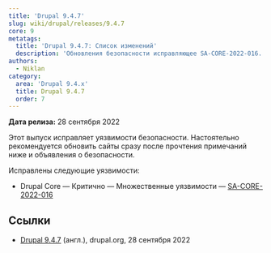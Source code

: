 ```yaml
---
title: 'Drupal 9.4.7'
slug: wiki/drupal/releases/9.4.7
core: 9
metatags:
  title: 'Drupal 9.4.7: Список изменений'
  description: 'Обновления безопасности исправляющее SA-CORE-2022-016.'
authors:
  - Niklan
category:
  area: 'Drupal 9.4.x'
  title: Drupal 9.4.7
  order: 7
---
```


**Дата релиза:** 28 сентября 2022

Этот выпуск исправляет уязвимости безопасности. Настоятельно рекомендуется обновить сайты сразу после прочтения примечаний ниже и объявления о безопасности.

Исправлены следующие уязвимости:

- Drupal Core — Критично — Множественные уязвимости — [SA-CORE-2022-016](../../../../security/sa-core/2022-016/index.md)

## Ссылки

- [Drupal 9.4.7](https://www.drupal.org/project/drupal/releases/9.4.7) (англ.), drupal.org, 28 сентября 2022